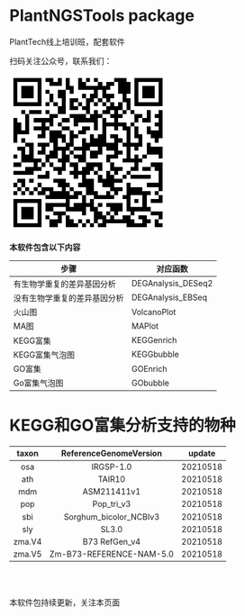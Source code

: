# PlantNGSTools package
PlantTech线上培训班，配套软件

扫码关注公众号，联系我们：<br>

![qrcode.png](./qrcode.png)


**本软件包含以下内容**


|步骤|对应函数|
|-|-|
|有生物学重复的差异基因分析|DEGAnalysis_DESeq2|
|没有生物学重复的差异基因分析|DEGAnalysis_EBSeq|
|火山图|VolcanoPlot|
|MA图|MAPlot|
|KEGG富集|KEGGenrich|
|KEGG富集气泡图|KEGGbubble|
|GO富集|GOEnrich|
|Go富集气泡图|GObubble|

# KEGG和GO富集分析支持的物种

|  taxon |  ReferenceGenomeVersion |  update|
|:-:|:-:|:-:|
|   osa    |             IRGSP-1.0 | 20210518|
|    ath   |                 TAIR10  |20210518|
|    mdm   |            ASM211411v1 | 20210518|
|    pop  |              Pop_tri_v3 | 20210518|
|    sbi  |  Sorghum_bicolor_NCBIv3 | 20210518|
|    sly  |                   SL3.0  |20210518|
| zma.V4  |           B73 RefGen_v4  |20210518|
| zma.V5 | Zm-B73-REFERENCE-NAM-5.0 | 20210518|


<br>
<br>

本软件包持续更新，关注本页面

